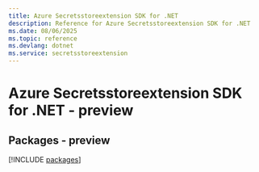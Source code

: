 ```yaml
---
title: Azure Secretsstoreextension SDK for .NET
description: Reference for Azure Secretsstoreextension SDK for .NET
ms.date: 08/06/2025
ms.topic: reference
ms.devlang: dotnet
ms.service: secretsstoreextension
---
```

# Azure Secretsstoreextension SDK for .NET - preview
## Packages - preview
[!INCLUDE [packages](secretsstoreextension-index.md)]